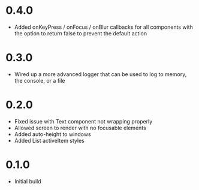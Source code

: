 # 0.4.0

-   Added onKeyPress / onFocus / onBlur callbacks for all components with the option to return false to prevent the default action

# 0.3.0

-   Wired up a more advanced logger that can be used to log to memory, the console, or a file

# 0.2.0

-   Fixed issue with Text component not wrapping properly
-   Allowed screen to render with no focusable elements
-   Added auto-height to windows
-   Added List activeItem styles

# 0.1.0

-   Initial build
